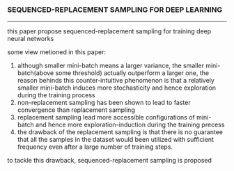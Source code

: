 ### SEQUENCED-REPLACEMENT SAMPLING FOR DEEP LEARNING
-----------

this paper propose sequenced-replacement sampling for training deep neural networks

some view metioned in this paper:
1. although smaller mini-batch means a larger variance, the smaller mini-batch(above some threshold) actually outperform 
a larger one, the reason behinds this counter-intuitive phenomenon is that a relatively smaller mini-batch induces more 
stochasticity and hence exploration during the training process
2. non-replacement sampling has been shown to lead to faster convergence than replacement sampling
3. replacement sampling lead more accessible configurations of mini-batch and hence more exploration-induction during 
the training precess
4. the drawback of the replacement sampling is that there is no guarantee that all the samples in the dataset would been 
utilized with sufficient frequency even after a large number of training steps.

to tackle this drawback, sequenced-replacement sampling is proposed